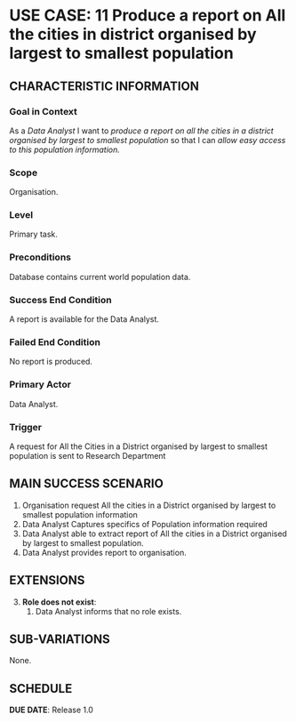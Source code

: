 # USE CASE: 11 Produce a report on All the cities in district organised by largest to smallest population

## CHARACTERISTIC INFORMATION

### Goal in Context

As a *Data Analyst* I want to *produce a report on all the cities in a district organised by largest to smallest population* so that I can *allow easy access to this population information.*

### Scope

Organisation.

### Level

Primary task.

### Preconditions

Database contains current world population data.

### Success End Condition

A report is available for the Data Analyst.

### Failed End Condition

No report is produced.

### Primary Actor

Data Analyst.

### Trigger

A request for All the Cities in a District organised by largest to smallest population is sent to Research Department

## MAIN SUCCESS SCENARIO

1. Organisation request All the cities in a District organised by largest to smallest population information
2. Data Analyst Captures specifics of Population information required
3. Data Analyst able to extract report of All the cities in a District organised by largest to smallest population.
4. Data Analyst provides report to organisation.



## EXTENSIONS

3. **Role does not exist**:
    1. Data Analyst informs that no role exists.

## SUB-VARIATIONS

None.

## SCHEDULE

**DUE DATE**: Release 1.0
